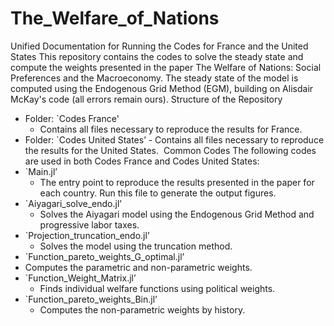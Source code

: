 # The_Welfare_of_Nations

Unified Documentation for Running the Codes for France and the United States
This repository contains the codes to solve the steady state and compute the weights presented in the paper The Welfare of Nations: Social Preferences and the Macroeconomy. The steady state of the model is computed using the Endogenous Grid Method (EGM), building on Alisdair McKay's code (all errors remain ours).
Structure of the Repository
- Folder:  `Codes France'
	- Contains all files necessary to reproduce the results for France. 
- Folder: `Codes United States’
		- Contains all files necessary to reproduce the results for the United States. 
Common Codes
The following codes are used in both Codes France and Codes United States:
- `Main.jl’
	- The entry point to reproduce the results presented in the paper for each country. Run this file to generate the output figures. 
- `Aiyagari_solve_endo.jl’
	- Solves the Aiyagari model using the Endogenous Grid Method and progressive labor taxes. 
- `Projection_truncation_endo.jl’
	- Solves the model using the truncation method. 
- `Function_pareto_weights_G_optimal.jl’
- Computes the parametric and non-parametric weights. 
- `Function_Weight_Matrix.jl’
	- Finds individual welfare functions using political weights. 
- `Function_pareto_weights_Bin.jl’
	- Computes the non-parametric weights by history.
